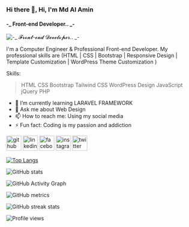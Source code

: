 ### Hi there 👋, Hi, I'm Md Al Amin
#### -_  Front-end Developer.. _-
![-_ 𝓕𝓻𝓸𝓷𝓽-𝓮𝓷𝓭 𝓓𝓮𝓿𝓮𝓵𝓸𝓹𝓮𝓻.. _-](https://media.licdn.com/dms/image/D5616AQGJTJslmeH4qg/profile-displaybackgroundimage-shrink_350_1400/0/1681888301521?e=1687392000&v=beta&t=Je2nt61IRXu3URA2mLSYIhliN1Kp5eK8Pz1-jP6Z_lY)

I'm a Computer Engineer & Professional Front-end Developer.
My professional skills are (HTML | CSS | Bootstrap | Responsive Design | Template Customization | WordPress Theme Customization )

Skills: 
> HTML
> CSS 
> Bootstrap 
> Tailwind CSS
> WordPress Design 
> JavaScript 
> jQuery 
> PHP

- 🌱 I’m currently learning LARAVEL FRAMEWORK 
- 💬 Ask me about Web Design 
- 📫 How to reach me: Using my social media 
- ⚡ Fun fact: Coding is my passion and addiction 


[<img src='https://cdn.jsdelivr.net/npm/simple-icons@3.0.1/icons/github.svg' alt='github' height='40'>](https://github.com/https://github.com/asalaminbd)  [<img src='https://cdn.jsdelivr.net/npm/simple-icons@3.0.1/icons/linkedin.svg' alt='linkedin' height='40'>](https://www.linkedin.com/in/https://www.linkedin.com/in/alamin138849//)  [<img src='https://cdn.jsdelivr.net/npm/simple-icons@3.0.1/icons/facebook.svg' alt='facebook' height='40'>](https://www.facebook.com/https://web.facebook.com/alamin138849)  [<img src='https://cdn.jsdelivr.net/npm/simple-icons@3.0.1/icons/instagram.svg' alt='instagram' height='40'>](https://www.instagram.com/https://www.instagram.com/alamin_s26//)  [<img src='https://cdn.jsdelivr.net/npm/simple-icons@3.0.1/icons/twitter.svg' alt='twitter' height='40'>](https://twitter.com/https://twitter.com/asalamin_)  

[![Top Langs](https://github-readme-stats.vercel.app/api/top-langs/?username=https://github.com/asalaminbd)](https://github.com/anuraghazra/github-readme-stats)

![GitHub stats](https://github-readme-stats.vercel.app/api?username=https://github.com/asalaminbd&show_icons=true)  

![GitHub Activity Graph](https://activity-graph.herokuapp.com/graph?username=https://github.com/asalaminbd)  

![GitHub metrics](https://metrics.lecoq.io/https://github.com/asalaminbd)  

![GitHub streak stats](https://streak-stats.demolab.com/?user=https://github.com/asalaminbd)  

![Profile views](https://gpvc.arturio.dev/https://github.com/asalaminbd)  

